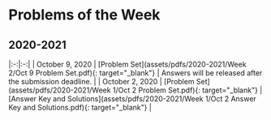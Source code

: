 # Problems of the Week
## 2020-2021
 
|:-:|:-:|
| October 9, 2020 | [Problem Set](assets/pdfs/2020-2021/Week 2/Oct 9 Problem Set.pdf){: target="_blank"} | Answers will be released after the submission deadline. |
| October 2, 2020 | [Problem Set](assets/pdfs/2020-2021/Week 1/Oct 2 Problem Set.pdf){: target="_blank"} | [Answer Key and Solutions](assets/pdfs/2020-2021/Week 1/Oct 2 Answer Key and Solutions.pdf){: target="_blank"} |